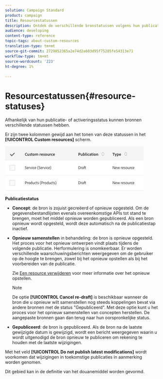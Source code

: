```yaml
---
solution: Campaign Standard
product: campaign
title: Resourcestatussen
description: Ontdek de verschillende bronstatussen volgens hun publicatiestatus.
audience: developing
content-type: reference
topic-tags: about-custom-resources
translation-type: tm+mt
source-git-commit: 2729852365a2e74d2a603d95f75285fe54313e71
workflow-type: tm+mt
source-wordcount: '223'
ht-degree: 1%

---
```



# Resourcestatussen{#resource-statuses}

Afhankelijk van hun publicatie- of activeringsstatus kunnen bronnen verschillende statussen hebben.

Er zijn twee kolommen gewijd aan het tonen van deze statussen in het **[!UICONTROL Custom resources]** scherm.

![](assets/schema_colonne_1.png)

**Publicatiestatus**

* **Concept**: de bron is zojuist gecreëerd of opnieuw opgesteld. Om de gegevensbestandlijsten evenals overeenkomstige APIs tot stand te brengen, moet het middel opnieuw worden gepubliceerd. Als een bron opnieuw wordt opgesteld, wordt deze automatisch na de publicatiestap inactief.
* **Opnieuw samenstellen** in behandeling: de bron is opnieuw opgesteld. Het proces voor het opnieuw ontwerpen vindt plaats tijdens de volgende publicatie. Herformulering is onomkeerbaar. Er worden verschillende waarschuwingsberichten weergegeven om de gebruiker op de hoogte te brengen, zowel bij het opnieuw opstellen als bij het voorbereiden van de publicatie.

   Zie [Een resource verwijderen](../../developing/using/deleting-a-resource.md) voor meer informatie over het opnieuw opstellen.

   >[!NOTE]
   >
   >De optie **[!UICONTROL Cancel re-draft]** is beschikbaar wanneer de bron die u opnieuw wilt samenstellen nog steeds koppelingen bevat via andere bronnen met de status &quot;Gepubliceerd&quot;. Met deze optie kunt u het proces voor het opnieuw samenstellen van concepten herstellen. De aangepaste bronnen gaan dan terug naar hun oorspronkelijke status.

* **Gepubliceerd**: de bron is gepubliceerd. Als de bron na de laatste gewijzigde datum is gewijzigd, wordt een bericht weergegeven waarin u wordt uitgenodigd de bron opnieuw te publiceren om rekening te houden met de laatste wijzigingen.

Met het veld **[!UICONTROL Do not publish latest modifications]** wordt voorkomen dat wijzigingen in toekomstige publicaties in aanmerking worden genomen.

Dit gebied kan in de definitie van het douanemiddel worden gevormd.
